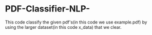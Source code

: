 # PDF-Classifier-NLP-
This code classify the given pdf's(in this code we use example.pdf) by using the larger dataset(in this code x_data) that we clear.
